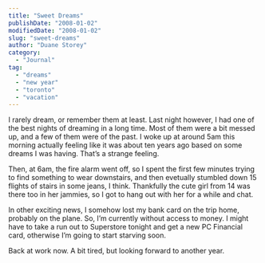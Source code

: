 ```yaml
---
title: "Sweet Dreams"
publishDate: "2008-01-02"
modifiedDate: "2008-01-02"
slug: "sweet-dreams"
author: "Duane Storey"
category:
  - "Journal"
tag:
  - "dreams"
  - "new year"
  - "toronto"
  - "vacation"
---
```


I rarely dream, or remember them at least. Last night however, I had one of the best nights of dreaming in a long time. Most of them were a bit messed up, and a few of them were of the past. I woke up at around 5am this morning actually feeling like it was about ten years ago based on some dreams I was having. That’s a strange feeling.

Then, at 6am, the fire alarm went off, so I spent the first few minutes trying to find something to wear downstairs, and then evetually stumbled down 15 flights of stairs in some jeans, I think. Thankfully the cute girl from 14 was there too in her jammies, so I got to hang out with her for a while and chat.

In other exciting news, I somehow lost my bank card on the trip home, probably on the plane. So, I’m currently without access to money. I might have to take a run out to Superstore tonight and get a new PC Financial card, otherwise I’m going to start starving soon.

Back at work now. A bit tired, but looking forward to another year.